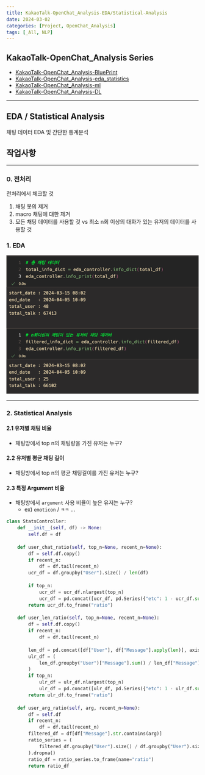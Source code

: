 ```yaml
---
title: KakaoTalk-OpenChat_Analysis-EDA/Statistical-Analysis
date: 2024-03-02
categories: [Project, OpenChat_Analysis]
tags: [_All, NLP]
---
```


## KakaoTalk-OpenChat_Analysis Series

- [KakaoTalk-OpenChat_Analysis-BluePrint](/posts/open_chat_analysis-blueprint/)
- [KakaoTalk-OpenChat_Analysis-eda_statistics](/posts/open_chat_analysis-eda_statistics/)
- [KakaoTalk-OpenChat_Analysis-ml](/posts/open_chat_analysis-ml/)
- [KakaoTalk-OpenChat_Analysis-DL](/posts/open_chat_analysis-dl/)

---

## EDA / Statistical Analysis

채팅 데이터 EDA 및 간단한 통계분석

## 작업사항

---

### 0. 전처리

전처리에서 체크할 것

1. 채팅 봇의 제거
1. macro 채팅에 대한 제거
1. 모든 채팅 데이터를 사용할 것 vs 최소 n회 이상의 대화가 있는 유저의 데이터를 사용할 것

### 1. EDA

![image](/assets/img/_posts/project/open_chat_analysis/01_eda.png)

---

### 2. Statistical Analysis

#### 2.1 유저별 채팅 비율

- 채팅방에서 top n의 채팅량을 가진 유저는 누구?

#### 2.2 유저별 평균 채팅 길이

- 채팅방에서 top n의 평균 채팅길이를 가진 유저는 누구?

#### 2.3 특정 Argument 비율

- 채팅방에서 `argument` 사용 비율이 높은 유저는 누구?
  - ex) `emoticon` / `ㅋㅋ` ...

```python
class StatsController:
    def __init__(self, df) -> None:
        self.df = df

    def user_chat_ratio(self, top_n=None, recent_n=None):
        df = self.df.copy()
        if recent_n:
            df = df.tail(recent_n)
        ucr_df = df.groupby("User").size() / len(df)

        if top_n:
            ucr_df = ucr_df.nlargest(top_n)
            ucr_df = pd.concat([ucr_df, pd.Series({"etc": 1 - ucr_df.sum()})])
        return ucr_df.to_frame("ratio")

    def user_len_ratio(self, top_n=None, recent_n=None):
        df = self.df.copy()
        if recent_n:
            df = df.tail(recent_n)

        len_df = pd.concat([df["User"], df["Message"].apply(len)], axis=1)
        ulr_df = (
            len_df.groupby("User")["Message"].sum() / len_df["Message"].sum()
        )
        if top_n:
            ulr_df = ulr_df.nlargest(top_n)
            ulr_df = pd.concat([ulr_df, pd.Series({"etc": 1 - ulr_df.sum()})])
        return ulr_df.to_frame("ratio")

    def user_arg_ratio(self, arg, recent_n=None):
        df = self.df
        if recent_n:
            df = df.tail(recent_n)
        filtered_df = df[df["Message"].str.contains(arg)]
        ratio_series = (
            filtered_df.groupby("User").size() / df.groupby("User").size()
        ).dropna()
        ratio_df = ratio_series.to_frame(name="ratio")
        return ratio_df

```
